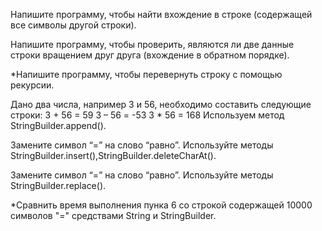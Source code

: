Напишите программу, чтобы найти вхождение в строке (содержащей все символы другой строки).

Напишите программу, чтобы проверить, являются ли две данные строки вращением друг друга (вхождение в обратном порядке).

*Напишите программу, чтобы перевернуть строку с помощью рекурсии.

Дано два числа, например 3 и 56, необходимо составить следующие строки: 3 + 56 = 59 3 – 56 = -53 3 * 56 = 168 Используем метод StringBuilder.append().

Замените символ “=” на слово “равно”. Используйте методы StringBuilder.insert(),StringBuilder.deleteCharAt().

Замените символ “=” на слово “равно”. Используйте методы StringBuilder.replace().

*Сравнить время выполнения пунка 6 со строкой содержащей 10000 символов "=" средствами String и StringBuilder.

